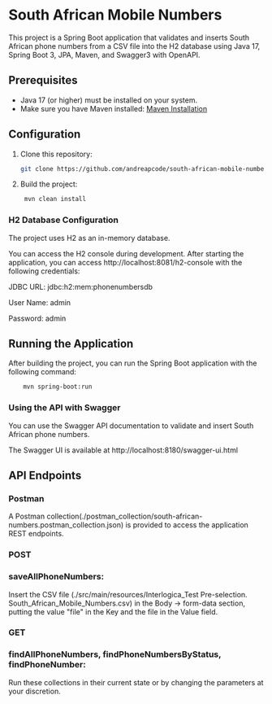 
# **South African Mobile Numbers**

This project is a Spring Boot application that validates and inserts South African phone numbers from a CSV file into the H2 database using Java 17, Spring Boot 3, JPA, Maven, and Swagger3 with OpenAPI.

## Prerequisites

- Java 17 (or higher) must be installed on your system.
- Make sure you have Maven installed: [Maven Installation](https://maven.apache.org/install.html)

## Configuration

1. Clone this repository:

   ```bash
   git clone https://github.com/andreapcode/south-african-mobile-numbers.git 
   
2. Build the project:

   ```bash
    mvn clean install

### H2 Database Configuration

The project uses H2 as an in-memory database. 

You can access the H2 console during development. After starting the application, you can access http://localhost:8081/h2-console with the following credentials:

JDBC URL: jdbc:h2:mem:phonenumbersdb

User Name: admin

Password:  admin

## Running the Application
After building the project, you can run the Spring Boot application with the following command:

```bash
    mvn spring-boot:run
```


### Using the API with Swagger

You can use the Swagger API documentation to validate and insert South African phone numbers. 

The Swagger UI is available at http://localhost:8180/swagger-ui.html


## API Endpoints

### Postman

A Postman collection(./postman_collection/south-african-numbers.postman_collection.json) is provided to access the application REST endpoints.

### POST
### saveAllPhoneNumbers:

Insert the CSV file (./src/main/resources/Interlogica_Test Pre-selection. South_African_Mobile_Numbers.csv) in the Body -> form-data section, putting the value "file" in the Key and the file in the Value field.


### GET
### findAllPhoneNumbers, findPhoneNumbersByStatus, findPhoneNumber:

Run these collections in their current state or by changing the parameters at your discretion.
